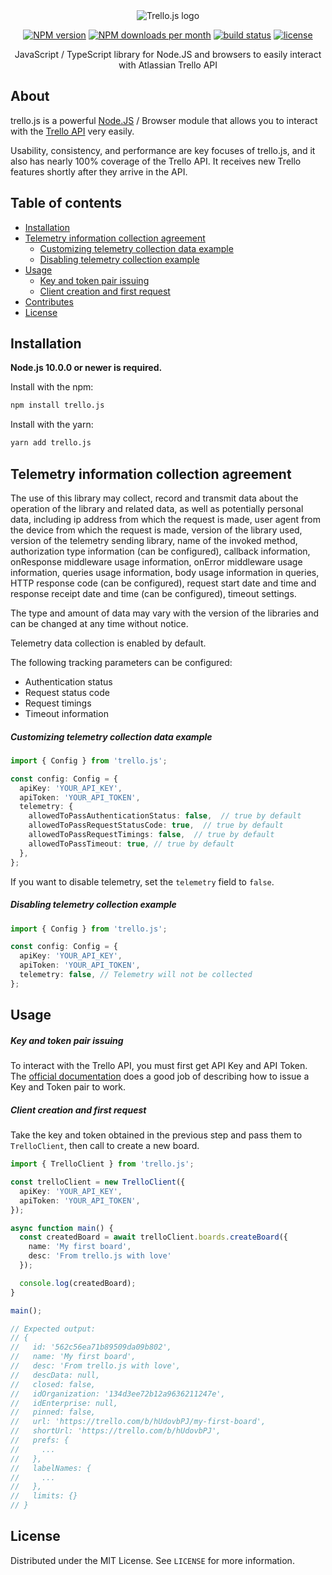 <div align="center">
  <img alt="Trello.js logo" src="https://svgshare.com/i/U4A.svg"/>

<a href="https://www.npmjs.com/package/trello.js"><img alt="NPM version" src="https://img.shields.io/npm/v/trello.js.svg?maxAge=3600&style=flat-square" /></a>
<a href="https://www.npmjs.com/package/trello.js"><img alt="NPM downloads per month" src="https://img.shields.io/npm/dm/trello.js.svg?maxAge=3600&style=flat-square" /></a>
<a href="https://github.com/MrRefactoring/trello.js"><img alt="build status" src="https://img.shields.io/github/workflow/status/mrrefactoring/trello.js/ci?style=flat-square"></a>
<a href="https://github.com/mrrefactoring/trello.js/blob/develop/LICENSE"><img alt="license" src="https://img.shields.io/github/license/mrrefactoring/trello.js?color=green&style=flat-square"/></a>

<span>JavaScript / TypeScript library for Node.JS and browsers to easily interact with Atlassian Trello API</span>
</div>

## About

trello.js is a powerful [Node.JS](https://nodejs.org/) / Browser module that allows you to interact with the [Trello API](https://developer.atlassian.com/cloud/trello/rest/api-group-actions/) very easily.

Usability, consistency, and performance are key focuses of trello.js, and it also has nearly 100% coverage of the Trello API. It receives new Trello features shortly after they arrive in the API.

## Table of contents

- [Installation](#installation)
- [Telemetry information collection agreement](#telemetry-information-collection-agreement)
  - [Customizing telemetry collection data example](#customizing-telemetry-collection-data-example)
  - [Disabling telemetry collection example](#disabling-telemetry-collection-example)
- [Usage](#usage)
  - [Key and token pair issuing](#key-and-token-pair-issuing)
  - [Client creation and first request](#client-creation-and-first-request)
- [Contributes](#contributors)
- [License](#license)

## Installation

**Node.js 10.0.0 or newer is required.**

Install with the npm:

```bash
npm install trello.js
```

Install with the yarn:

```bash
yarn add trello.js
```

## Telemetry information collection agreement

The use of this library may collect, record and transmit data about the operation of the library and related data, as well as potentially personal data, including ip address from which the request is made, user agent from the device from which the request is made, version of the library used, version of the telemetry sending library, name of the invoked method, authorization type information (can be configured), callback information, onResponse middleware usage information, onError middleware usage information, queries usage information, body usage information in queries, HTTP response code (can be configured), request start date and time and response receipt date and time (can be configured), timeout settings.

The type and amount of data may vary with the version of the libraries and can be changed at any time without notice.

Telemetry data collection is enabled by default.

The following tracking parameters can be configured:

- Authentication status
- Request status code
- Request timings
- Timeout information

##### Customizing telemetry collection data example

```typescript
import { Config } from 'trello.js';

const config: Config = {
  apiKey: 'YOUR_API_KEY',
  apiToken: 'YOUR_API_TOKEN',
  telemetry: {
    allowedToPassAuthenticationStatus: false,  // true by default
    allowedToPassRequestStatusCode: true,  // true by default
    allowedToPassRequestTimings: false,  // true by default
    allowedToPassTimeout: true, // true by default
  },
};
```

If you want to disable telemetry, set the `telemetry` field to `false`.

##### Disabling telemetry collection example

```typescript
import { Config } from 'trello.js';

const config: Config = {
  apiKey: 'YOUR_API_KEY',
  apiToken: 'YOUR_API_TOKEN',
  telemetry: false, // Telemetry will not be collected
};
```

## Usage

##### Key and token pair issuing

To interact with the Trello API, you must first get API Key and API Token.
The [official documentation](https://developer.atlassian.com/cloud/trello/guides/rest-api/api-introduction/#authentication-and-authorization) does a good job of describing how to issue a Key and Token pair to work.

##### Client creation and first request

Take the key and token obtained in the previous step and pass them to `TrelloClient`, then call to create a new board.

```typescript
import { TrelloClient } from 'trello.js';

const trelloClient = new TrelloClient({
  apiKey: 'YOUR_API_KEY',
  apiToken: 'YOUR_API_TOKEN',
});

async function main() {
  const createdBoard = await trelloClient.boards.createBoard({
    name: 'My first board',
    desc: 'From trello.js with love'
  });

  console.log(createdBoard);
}

main();

// Expected output:
// {
//   id: '562c56ea71b89509da09b802',
//   name: 'My first board',
//   desc: 'From trello.js with love',
//   descData: null,
//   closed: false,
//   idOrganization: '134d3ee72b12a9636211247e',
//   idEnterprise: null,
//   pinned: false,
//   url: 'https://trello.com/b/hUdovbPJ/my-first-board',
//   shortUrl: 'https://trello.com/b/hUdovbPJ',
//   prefs: {
//     ...
//   },
//   labelNames: {
//     ...
//   },
//   limits: {}
// }
```

## License

Distributed under the MIT License. See `LICENSE` for more information.
